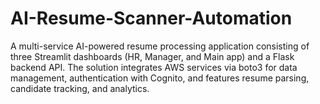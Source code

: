 # AI-Resume-Scanner-Automation
A multi-service AI-powered resume processing application consisting of three Streamlit dashboards (HR, Manager, and Main app) and a Flask backend API. The solution integrates AWS services via boto3 for data management, authentication with Cognito, and features resume parsing, candidate tracking, and analytics.
